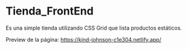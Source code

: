 # Tienda_FrontEnd
Es una simple tienda utilizando CSS Grid que lista productos estáticos.

Preview de la página:
https://kind-johnson-c1e304.netlify.app/
